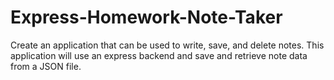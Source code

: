 # Express-Homework-Note-Taker
Create an application that can be used to write, save, and delete notes. This application will use an express backend and save and retrieve note data from a JSON file.

